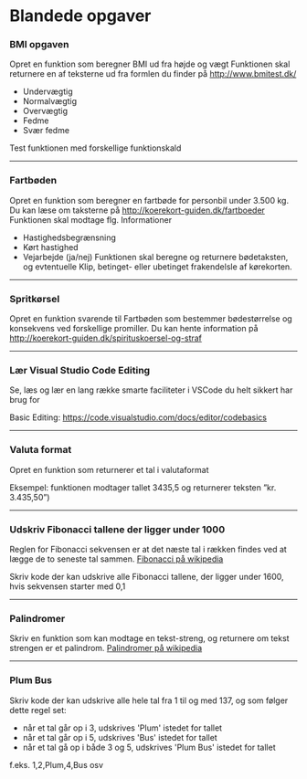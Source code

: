 # Blandede opgaver

### BMI opgaven 
Opret en funktion som beregner BMI ud fra højde og vægt 
Funktionen skal returnere en af teksterne ud fra formlen du finder på http://www.bmitest.dk/ 
* Undervægtig 
* Normalvægtig 
* Overvægtig 
* Fedme 
* Svær fedme

Test funktionen med forskellige funktionskald

---
### Fartbøden 
Opret en funktion som beregner en fartbøde for personbil under 3.500 kg. 
Du kan læse om taksterne på http://koerekort-guiden.dk/fartboeder 
Funktionen skal modtage flg. Informationer 
* Hastighedsbegrænsning 
* Kørt hastighed 
* Vejarbejde (ja/nej) 
Funktionen skal beregne og returnere bødetaksten, og evtentuelle Klip, betinget- eller ubetinget frakendelsle af kørekorten.

---

### Spritkørsel 
Opret en funktion svarende til Fartbøden som bestemmer bødestørrelse og konsekvens ved forskellige promiller. 
Du kan hente information på http://koerekort-guiden.dk/spirituskoersel-og-straf 

---

### Lær Visual Studio Code Editing
Se, læs og lær en lang række smarte faciliteter i VSCode du helt sikkert har brug for

Basic Editing: https://code.visualstudio.com/docs/editor/codebasics 

---

### Valuta format 
Opret en funktion som returnerer et tal i valutaformat

Eksempel: funktionen modtager tallet 3435,5 og returnerer teksten ”kr. 3.435,50”)

---

### Udskriv Fibonacci tallene der ligger under 1000
Reglen for Fibonacci sekvensen er at det næste tal i rækken findes ved at lægge de to seneste tal sammen. 
[Fibonacci på wikipedia](https://da.wikipedia.org/wiki/Fibonacci-tal)

Skriv kode der kan udskrive alle Fibonacci tallene, der ligger under 1600, hvis sekvensen starter med 0,1

---

### Palindromer
Skriv en funktion som kan modtage en tekst-streng, og returnere om tekst strengen er et palindrom.
[Palindromer på wikipedia](https://da.wikipedia.org/wiki/Palindrom)

---

### Plum Bus
Skriv kode der kan udskrive alle hele tal fra 1 til og med 137, og som følger dette regel set:
* når et tal går op i 3, udskrives 'Plum' istedet for tallet
* når et tal går op i 5, udskrives 'Bus' istedet for tallet
* når et tal gå op i både 3 og 5, udskrives 'Plum Bus' istedet for tallet

f.eks. 1,2,Plum,4,Bus osv
